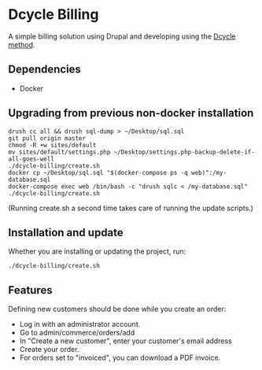 Dcycle Billing
==============

A simple billing solution using Drupal and developing using the
[Dcycle method](http://dcycleproject.org/).

Dependencies
-----

 * Docker

Upgrading from previous non-docker installation
-----

    drush cc all && drush sql-dump > ~/Desktop/sql.sql
    git pull origin master
    chmod -R +w sites/default
    mv sites/default/settings.php ~/Desktop/settings.php-backup-delete-if-all-goes-well
    ./dcycle-billing/create.sh
    docker cp ~/Desktop/sql.sql "$(docker-compose ps -q web)":/my-database.sql
    docker-compose exec web /bin/bash -c "drush sqlc < /my-database.sql"
    ./dcycle-billing/create.sh

(Running create.sh a second time takes care of running the update scripts.)

Installation and update
------------

Whether you are installing or updating the project, run:

    ./dcycle-billing/create.sh

Features
--------

Defining new customers should be done while you create an order:

 * Log in with an administrator account.
 * Go to admin/commerce/orders/add
 * In "Create a new customer", enter your customer's email address
 * Create your order.
 * For orders set to "invoiced", you can download a PDF invoice.
